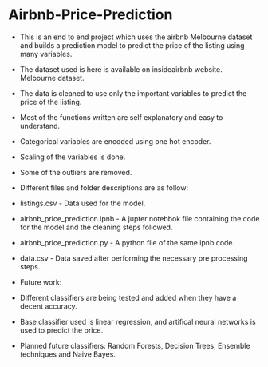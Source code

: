 # Airbnb-Price-Prediction
* This is an end to end project which uses the airbnb Melbourne dataset and builds a prediction model to predict the price of the listing using many variables. 
* The dataset used is here is available on insideairbnb website. Melbourne dataset.
* The data is cleaned to use only the important variables to predict the price of the listing.
* Most of the functions written are self explanatory and easy to understand.
* Categorical variables are encoded using one hot encoder.
* Scaling of the variables is done.
* Some of the outliers are removed.

* Different files and folder descriptions are as follow:
* listings.csv - Data used for the model.
* airbnb_price_prediction.ipnb - A jupter notebbok file containing the code for the model and the cleaning steps followed.
* airbnb_price_prediction.py - A python file of the same ipnb code.
* data.csv - Data saved after performing the necessary pre processing steps.

* Future work:
* Different classifiers are being tested and added when they have a decent accuracy.
* Base classifier used is linear regression, and artifical neural networks is used to predict the price.
* Planned future classifiers: Random Forests, Decision Trees, Ensemble techniques and Naive Bayes.
